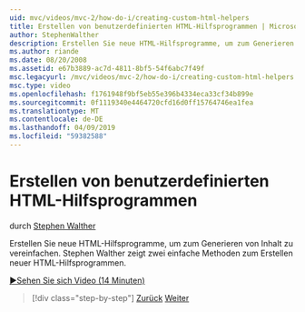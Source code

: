 ```yaml
---
uid: mvc/videos/mvc-2/how-do-i/creating-custom-html-helpers
title: Erstellen von benutzerdefinierten HTML-Hilfsprogrammen | Microsoft-Dokumentation
author: StephenWalther
description: Erstellen Sie neue HTML-Hilfsprogramme, um zum Generieren von Inhalt zu vereinfachen. Stephen Walther zeigt zwei einfache Methoden zum Erstellen neuer HTML-Hilfsprogrammen.
ms.author: riande
ms.date: 08/20/2008
ms.assetid: e67b3889-ac7d-4811-8bf5-54f6abc7f49f
msc.legacyurl: /mvc/videos/mvc-2/how-do-i/creating-custom-html-helpers
msc.type: video
ms.openlocfilehash: f1761948f9bf5eb55e396b4334eca33cf34b899e
ms.sourcegitcommit: 0f1119340e4464720cfd16d0ff15764746ea1fea
ms.translationtype: MT
ms.contentlocale: de-DE
ms.lasthandoff: 04/09/2019
ms.locfileid: "59382588"
---
```

# <a name="creating-custom-html-helpers"></a>Erstellen von benutzerdefinierten HTML-Hilfsprogrammen

durch [Stephen Walther](https://github.com/StephenWalther)

Erstellen Sie neue HTML-Hilfsprogramme, um zum Generieren von Inhalt zu vereinfachen. Stephen Walther zeigt zwei einfache Methoden zum Erstellen neuer HTML-Hilfsprogrammen.

[&#9654;Sehen Sie sich Video (14 Minuten)](https://channel9.msdn.com/Blogs/ASP-NET-Site-Videos/creating-custom-html-helpers)

> [!div class="step-by-step"]
> [Zurück](creating-unit-tests-for-aspnet-mvc-applications.md)
> [Weiter](creating-model-classes-with-linq-to-sql.md)
